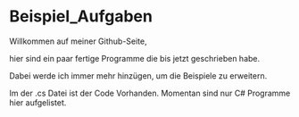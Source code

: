 # Beispiel_Aufgaben


 
Willkommen auf meiner Github-Seite,

hier sind ein paar fertige Programme die bis jetzt geschrieben habe.

Dabei werde ich immer mehr hinzügen, um die Beispiele zu erweitern.

Im der .cs Datei ist der Code Vorhanden. Momentan sind nur C# Programme hier aufgelistet.

